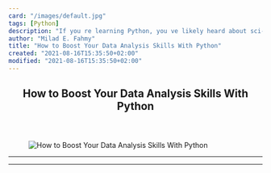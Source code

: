 ```yaml
---
card: "/images/default.jpg"
tags: [Python]
description: "If you re learning Python, you ve likely heard about sci-kit-"
author: "Milad E. Fahmy"
title: "How to Boost Your Data Analysis Skills With Python"
created: "2021-08-16T15:35:50+02:00"
modified: "2021-08-16T15:35:50+02:00"
---
```

<div class="site-wrapper">
<main id="site-main" class="site-main outer">
<div class="inner">
<article class="post-full post tag-python tag-data-analysis tag-pandas ">
<header class="post-full-header">
<h1 class="post-full-title">How to Boost Your Data Analysis Skills With Python</h1>
</header>
<figure class="post-full-image">
<picture>
<source media="(max-width: 700px)" sizes="1px" srcset="data:image/gif;base64,R0lGODlhAQABAIAAAAAAAP///yH5BAEAAAAALAAAAAABAAEAAAIBRAA7 1w">
<source media="(min-width: 701px)" sizes="(max-width: 800px) 400px,
(max-width: 1170px) 700px,
1400px" srcset="/news/content/images/size/w300/2020/07/carlos-muza-hpjSkU2UYSU-unsplash.jpg 300w,
/news/content/images/size/w600/2020/07/carlos-muza-hpjSkU2UYSU-unsplash.jpg 600w,
/news/content/images/size/w1000/2020/07/carlos-muza-hpjSkU2UYSU-unsplash.jpg 1000w,
/news/content/images/size/w2000/2020/07/carlos-muza-hpjSkU2UYSU-unsplash.jpg 2000w">
<img onerror="this.style.display='none'" src="/news/content/images/size/w2000/2020/07/carlos-muza-hpjSkU2UYSU-unsplash.jpg" alt="How to Boost Your Data Analysis Skills With Python">
</picture>
</figure>
<section class="post-full-content">
<div class="post-content">
</div>
<hr>
<hr>
</section>
</article>
</div>
</main>
</div>
<!-- Google Tag Manager (noscript) -->
<!-- End Google Tag Manager (noscript) -->
